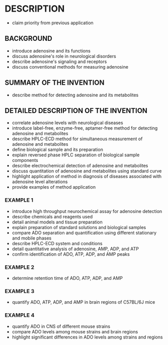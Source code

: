 # DESCRIPTION

- claim priority from previous application

## BACKGROUND

- introduce adenosine and its functions
- discuss adenosine's role in neurological disorders
- describe adenosine's signaling and receptors
- discuss conventional methods for measuring adenosine

## SUMMARY OF THE INVENTION

- describe method for detecting adenosine and its metabolites

## DETAILED DESCRIPTION OF THE INVENTION

- correlate adenosine levels with neurological diseases
- introduce label-free, enzyme-free, aptamer-free method for detecting adenosine and metabolites
- describe HPLC-ECD method for simultaneous measurement of adenosine and metabolites
- define biological sample and its preparation
- explain reversed phase HPLC separation of biological sample components
- describe electrochemical detection of adenosine and metabolites
- discuss quantitation of adenosine and metabolites using standard curve
- highlight application of method in diagnosis of diseases associated with adenosine level alterations
- provide examples of method application

### EXAMPLE 1

- introduce high throughput neurochemical assay for adenosine detection
- describe chemicals and reagents used
- detail animal models and tissue preparation
- explain preparation of standard solutions and biological samples
- compare ADO separation and quantification using different stationary and mobile phases
- describe HPLC-ECD system and conditions
- detail quantitative analysis of adenosine, AMP, ADP, and ATP
- confirm identification of ADO, ATP, ADP, and AMP peaks

### EXAMPLE 2

- determine retention time of ADO, ATP, ADP, and AMP

### EXAMPLE 3

- quantify ADO, ATP, ADP, and AMP in brain regions of C57BL/6J mice

### EXAMPLE 4

- quantify ADO in CNS of different mouse strains
- compare ADO levels among mouse strains and brain regions
- highlight significant differences in ADO levels among strains and regions

